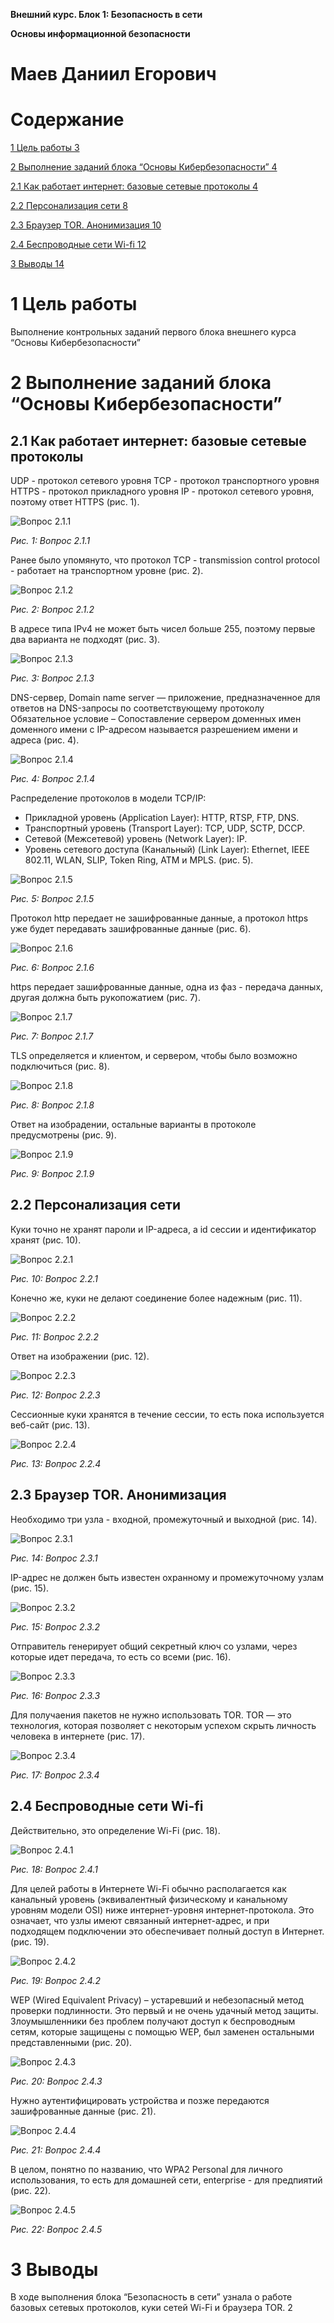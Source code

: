 **Внешний курс. Блок 1: Безопасность в сети**

**Основы информационной безопасности**
# Маев Даниил Егорович
#
#
#
#
#
#
#
#
#
#
#
#
#
#
#
#
#
#
#
#
# Содержание
[1	Цель работы	3](#_toc198385758)

[2	Выполнение заданий блока “Основы Кибербезопасности”	4](#_toc198385759)

[2.1	Как работает интернет: базовые сетевые протоколы	4](#_toc198385760)

[2.2	Персонализация сети	8](#_toc198385761)

[2.3	Браузер TOR. Анонимизация	10](#_toc198385762)

[2.4	Беспроводные сети Wi-fi	12](#_toc198385763)

[3	Выводы	14](#_toc198385764)


#
#
#
#
#
#
#
#
#


# <a name="цель-работы"></a><a name="_toc198385758"></a>**1	Цель работы**
Выполнение контрольных заданий первого блока внешнего курса “Основы Кибербезопасности”
#
#
#
#
#
#
#
#
#
#
#

# <a name="x92890a694fbcf63a49030812c07e6535d5e2da9"></a><a name="_toc198385759"></a>**2	Выполнение заданий блока “Основы Кибербезопасности”**
## <a name="x808aab1f98d65430c717c64c4e7a2057359c678"></a><a name="_toc198385760"></a>**2.1	Как работает интернет: базовые сетевые протоколы**
UDP - протокол сетевого уровня TCP - протокол транспортного уровня HTTPS - протокол прикладного уровня IP - протокол сетевого уровня, поэтому ответ HTTPS (рис. 1).

![Вопрос 2.1.1](Aspose.Words.c558ff17-63a0-46ea-b895-4bbaa271cfcc.001.png)

*Рис. 1: Вопрос 2.1.1*

Ранее было упомянуто, что протокол TCP - transmission control protocol - работает на транспортном уровне (рис. 2).

![Вопрос 2.1.2](Aspose.Words.c558ff17-63a0-46ea-b895-4bbaa271cfcc.002.png)

*Рис. 2: Вопрос 2.1.2*

В адресе типа IPv4 не может быть чисел больше 255, поэтому первые два варианта не подходят (рис. 3).

![Вопрос 2.1.3](Aspose.Words.c558ff17-63a0-46ea-b895-4bbaa271cfcc.003.png)

*Рис. 3: Вопрос 2.1.3*

DNS-сервер, Domain name server — приложение, предназначенное для ответов на DNS-запросы по соответствующему протоколу Обязательное условие – Сопоставление сервером доменных имен доменного имени с IP-адресом называется разрешением имени и адреса (рис. 4).

![Вопрос 2.1.4](Aspose.Words.c558ff17-63a0-46ea-b895-4bbaa271cfcc.004.png)

*Рис. 4: Вопрос 2.1.4*

Распределение протоколов в модели TCP/IP:

- Прикладной уровень (Application Layer): HTTP, RTSP, FTP, DNS.
- Транспортный уровень (Transport Layer): TCP, UDP, SCTP, DCCP.
- Сетевой (Межсетевой) уровень (Network Layer): IP.
- Уровень сетевого доступа (Канальный) (Link Layer): Ethernet, IEEE 802.11, WLAN, SLIP, Token Ring, ATM и MPLS. (рис. 5).

![Вопрос 2.1.5](Aspose.Words.c558ff17-63a0-46ea-b895-4bbaa271cfcc.005.png)

*Рис. 5: Вопрос 2.1.5*

Протокол http передает не зашифрованные данные, а протокол https уже будет передавать зашифрованные данные (рис. 6).

![Вопрос 2.1.6](Aspose.Words.c558ff17-63a0-46ea-b895-4bbaa271cfcc.006.png)

*Рис. 6: Вопрос 2.1.6*

https передает зашифрованные данные, одна из фаз - передача данных, другая должна быть рукопожатием (рис. 7).

![Вопрос 2.1.7](Aspose.Words.c558ff17-63a0-46ea-b895-4bbaa271cfcc.007.png)

*Рис. 7: Вопрос 2.1.7*

TLS определяется и клиентом, и сервером, чтобы было возможно подключиться (рис. 8).

![Вопрос 2.1.8](Aspose.Words.c558ff17-63a0-46ea-b895-4bbaa271cfcc.008.png)

*Рис. 8: Вопрос 2.1.8*

Ответ на изобрадении, остальные варианты в протоколе предусмотрены (рис. 9).

![Вопрос 2.1.9](Aspose.Words.c558ff17-63a0-46ea-b895-4bbaa271cfcc.009.png)

*Рис. 9: Вопрос 2.1.9*
##
##
##
##
##
##
##
##
##
##

## <a name="персонализация-сети"></a><a name="_toc198385761"></a>**2.2	Персонализация сети**
Куки точно не хранят пароли и IP-адреса, а id ceccии и идентификатор хранят (рис. 10).

![Вопрос 2.2.1](Aspose.Words.c558ff17-63a0-46ea-b895-4bbaa271cfcc.010.png)

*Рис. 10: Вопрос 2.2.1*

Конечно же, куки не делают соединение более надежным (рис. 11).

![Вопрос 2.2.2](Aspose.Words.c558ff17-63a0-46ea-b895-4bbaa271cfcc.011.png)

*Рис. 11: Вопрос 2.2.2*

Ответ на изображении (рис. 12).

![Вопрос 2.2.3](Aspose.Words.c558ff17-63a0-46ea-b895-4bbaa271cfcc.012.png)

*Рис. 12: Вопрос 2.2.3*

Сессионные куки хранятся в течение сессии, то есть пока используется веб-сайт (рис. 13).

![Вопрос 2.2.4](Aspose.Words.c558ff17-63a0-46ea-b895-4bbaa271cfcc.013.png)

*Рис. 13: Вопрос 2.2.4*
##
##
##
##
##
##
##
##
##
##
##
##
##
##
##
##
##

## <a name="браузер-tor.-анонимизация"></a><a name="_toc198385762"></a>**2.3	Браузер TOR. Анонимизация**
Необходимо три узла - входной, промежуточный и выходной (рис. 14).

![Вопрос 2.3.1](Aspose.Words.c558ff17-63a0-46ea-b895-4bbaa271cfcc.014.png)

*Рис. 14: Вопрос 2.3.1*

IP-адрес не должен быть известен охранному и промежуточному узлам (рис. 15).

![Вопрос 2.3.2](Aspose.Words.c558ff17-63a0-46ea-b895-4bbaa271cfcc.015.png)

*Рис. 15: Вопрос 2.3.2*

Отправитель генерирует общий секретный ключ со узлами, через которые идет передача, то есть со всеми (рис. 16).

![Вопрос 2.3.3](Aspose.Words.c558ff17-63a0-46ea-b895-4bbaa271cfcc.016.png)

*Рис. 16: Вопрос 2.3.3*

Для получаения пакетов не нужно использовать TOR. TOR — это технология, которая позволяет с некоторым успехом скрыть личность человека в интернете (рис. 17).

![Вопрос 2.3.4](Aspose.Words.c558ff17-63a0-46ea-b895-4bbaa271cfcc.017.png)

*Рис. 17: Вопрос 2.3.4*
##
##
##
##
##
##
##
##
##
##
##
##
##
##
##
##
##

## <a name="беспроводные-сети-wi-fi"></a><a name="_toc198385763"></a>**2.4	Беспроводные сети Wi-fi**
Действительно, это определение Wi-Fi (рис. 18).

![Вопрос 2.4.1](Aspose.Words.c558ff17-63a0-46ea-b895-4bbaa271cfcc.018.png)

*Рис. 18: Вопрос 2.4.1*

Для целей работы в Интернете Wi-Fi обычно располагается как канальный уровень (эквивалентный физическому и канальному уровням модели OSI) ниже интернет-уровня интернет-протокола. Это означает, что узлы имеют связанный интернет-адрес, и при подходящем подключении это обеспечивает полный доступ в Интернет. (рис. 19).

![Вопрос 2.4.2](Aspose.Words.c558ff17-63a0-46ea-b895-4bbaa271cfcc.019.png)

*Рис. 19: Вопрос 2.4.2*

WEP (Wired Equivalent Privacy) – устаревший и небезопасный метод проверки подлинности. Это первый и не очень удачный метод защиты. Злоумышленники без проблем получают доступ к беспроводным сетям, которые защищены с помощью WEP, был заменен остальными представленными (рис. 20).

![Вопрос 2.4.3](Aspose.Words.c558ff17-63a0-46ea-b895-4bbaa271cfcc.020.png)

*Рис. 20: Вопрос 2.4.3*

Нужно аутентифицировать устройства и позже передаются зашифрованные данные (рис. 21).

![Вопрос 2.4.4](Aspose.Words.c558ff17-63a0-46ea-b895-4bbaa271cfcc.021.png)

*Рис. 21: Вопрос 2.4.4*

В целом, понятно по названию, что WPA2 Personal для личного использования, то есть для домашней сети, enterprise - для предпиятий (рис. 22).

![Вопрос 2.4.5](Aspose.Words.c558ff17-63a0-46ea-b895-4bbaa271cfcc.022.png)

*Рис. 22: Вопрос 2.4.5*
#
# <a name="выводы"></a><a name="_toc198385764"></a>**3	Выводы**
В ходе выполнения блока “Безопасность в сети” узнала о работе базовых сетевых протоколов, куки сетей Wi-Fi и браузера TOR.
2

